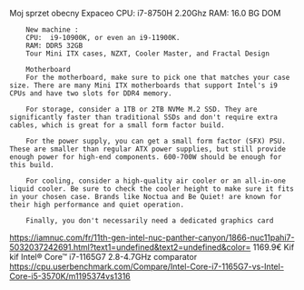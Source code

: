 
Moj sprzet obecny 
    Expaceo
        CPU: i7-8750H 2.20Ghz
        RAM: 16.0 BG
    DOM
        
        New machine : 
        CPU:  i9-10900K, or even an i9-11900K.
        RAM: DDR5 32GB
        Tour Mini ITX cases, NZXT, Cooler Master, and Fractal Design 

        Motherboard
        For the motherboard, make sure to pick one that matches your case size. There are many Mini ITX motherboards that support Intel's i9 CPUs and have two slots for DDR4 memory.

        For storage, consider a 1TB or 2TB NVMe M.2 SSD. They are significantly faster than traditional SSDs and don't require extra cables, which is great for a small form factor build.

        For the power supply, you can get a small form factor (SFX) PSU. These are smaller than regular ATX power supplies, but still provide enough power for high-end components. 600-700W should be enough for this build.

        For cooling, consider a high-quality air cooler or an all-in-one liquid cooler. Be sure to check the cooler height to make sure it fits in your chosen case. Brands like Noctua and Be Quiet! are known for their high performance and quiet operation.

        Finally, you don't necessarily need a dedicated graphics card

https://iamnuc.com/fr/11th-gen-intel-nuc-panther-canyon/1866-nuc11pahi7-5032037242691.html?text1=undefined&text2=undefined&color= 1169.9€
Kif kif
Intel® Core™ i7-1165G7 2.8-4.7GHz
comparator
https://cpu.userbenchmark.com/Compare/Intel-Core-i7-1165G7-vs-Intel-Core-i5-3570K/m1195374vs1316
